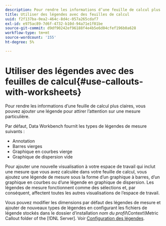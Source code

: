 ```yaml
---
description: Pour rendre les informations d’une feuille de calcul plus claires, vous pouvez ajouter une légende pour attirer l’attention sur une mesure particulière.
title: Utiliser des légendes avec des feuilles de calcul
uuid: f2f137ba-0ea2-464c-8d4c-057a265cdaf7
exl-id: e975ac89-7d6f-4732-b10d-94a71e1f01be
source-git-commit: d9df90242ef96188f4e4b5e6d04cfef196b0a628
workflow-type: tm+mt
source-wordcount: '155'
ht-degree: 5%

---
```


# Utiliser des légendes avec des feuilles de calcul{#use-callouts-with-worksheets}

Pour rendre les informations d’une feuille de calcul plus claires, vous pouvez ajouter une légende pour attirer l’attention sur une mesure particulière.

Par défaut, Data Workbench fournit les types de légendes de mesure suivants :

* Annotation
* Barres vierges
* Graphique en courbes vierge
* Graphique de dispersion vide

Pour ajouter une nouvelle visualisation à votre espace de travail qui inclut une mesure que vous avez calculée dans votre feuille de calcul, vous ajoutez une légende de mesure sous la forme d’un graphique à barres, d’un graphique en courbes ou d’une légende en graphique de dispersion. Les légendes de mesure fonctionnent comme des sélections et, par conséquent, affectent toutes les autres visualisations de l’espace de travail.

Vous pouvez modifier les dimensions par défaut des légendes de mesure et ajouter de nouveaux types de légendes en configurant les fichiers de légende stockés dans le dossier d’installation *nom du profil*\Context\Metric Callout folder of the [!DNL Server]. Voir [Configuration des légendes](../../../../home/c-get-started/c-intf-anlys-ftrs/c-config-callouts.md#concept-f6e91e172f5e4c009245c9c549beb76a).
